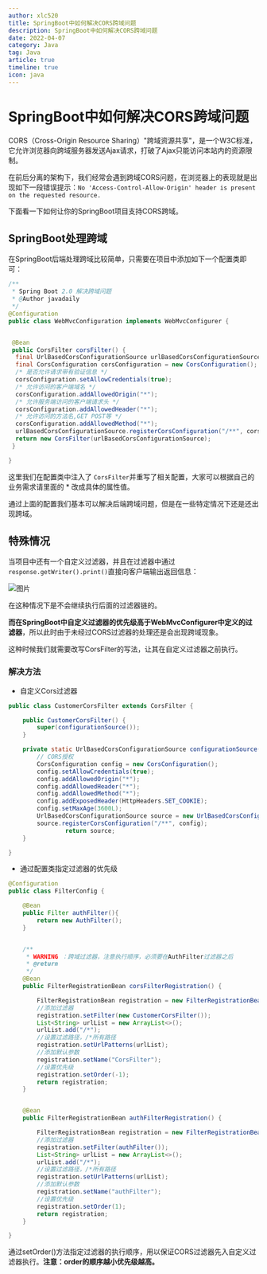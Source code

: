 ```yaml
---
author: xlc520
title: SpringBoot中如何解决CORS跨域问题
description: SpringBoot中如何解决CORS跨域问题
date: 2022-04-07
category: Java
tag: Java
article: true
timeline: true
icon: java
---
```




# SpringBoot中如何解决CORS跨域问题

CORS（Cross-Origin Resource Sharing）"跨域资源共享"，是一个W3C标准，它允许浏览器向跨域服务器发送Ajax请求，打破了Ajax只能访问本站内的资源限制。

在前后分离的架构下，我们经常会遇到跨域CORS问题，在浏览器上的表现就是出现如下一段错误提示：`No 'Access-Control-Allow-Origin' header is present on the requested resource.`

下面看一下如何让你的SpringBoot项目支持CORS跨域。

## SpringBoot处理跨域

在SpringBoot后端处理跨域比较简单，只需要在项目中添加如下一个配置类即可：

```java
/**
 * Spring Boot 2.0 解决跨域问题
 * @Author javadaily
 */
@Configuration
public class WebMvcConfiguration implements WebMvcConfigurer {


 @Bean
 public CorsFilter corsFilter() {
  final UrlBasedCorsConfigurationSource urlBasedCorsConfigurationSource = new UrlBasedCorsConfigurationSource();
  final CorsConfiguration corsConfiguration = new CorsConfiguration();
  /* 是否允许请求带有验证信息 */
  corsConfiguration.setAllowCredentials(true);
  /* 允许访问的客户端域名 */
  corsConfiguration.addAllowedOrigin("*");
  /* 允许服务端访问的客户端请求头 */
  corsConfiguration.addAllowedHeader("*");
  /* 允许访问的方法名,GET POST等 */
  corsConfiguration.addAllowedMethod("*");
  urlBasedCorsConfigurationSource.registerCorsConfiguration("/**", corsConfiguration);
  return new CorsFilter(urlBasedCorsConfigurationSource);
 }

}
```

这里我们在配置类中注入了 `CorsFilter`并重写了相关配置，大家可以根据自己的业务需求请里面的 * 改成具体的属性值。

通过上面的配置我们基本可以解决后端跨域问题，但是在一些特定情况下还是还出现跨域。

## 特殊情况

当项目中还有一个自定义过滤器，并且在过滤器中通过 `response.getWriter().print()`直接向客户端输出返回信息：

![图片](https://static.xlc520.ml/blogImage/640-1674184416050-0.png)

在这种情况下是不会继续执行后面的过滤器链的。

**而在SpringBoot中自定义过滤器的优先级高于WebMvcConfigurer中定义的过滤器**，所以此时由于未经过CORS过滤器的处理还是会出现跨域现象。

这种时候我们就需要改写CorsFilter的写法，让其在自定义过滤器之前执行。

### 解决方法

- 自定义Cors过滤器

```java
public class CustomerCorsFilter extends CorsFilter {

    public CustomerCorsFilter() {
        super(configurationSource());
    }

    private static UrlBasedCorsConfigurationSource configurationSource() {
        // CORS授权
        CorsConfiguration config = new CorsConfiguration();
        config.setAllowCredentials(true);
        config.addAllowedOrigin("*");
        config.addAllowedHeader("*");
        config.addAllowedMethod("*");
        config.addExposedHeader(HttpHeaders.SET_COOKIE);
        config.setMaxAge(3600L);
        UrlBasedCorsConfigurationSource source = new UrlBasedCorsConfigurationSource();
        source.registerCorsConfiguration("/**", config);
                return source;
    }

}
```

- 通过配置类指定过滤器的优先级

```java
@Configuration
public class FilterConfig {

    @Bean
    public Filter authFilter(){
        return new AuthFilter();
    }


    /**
     * WARNING ：跨域过滤器，注意执行顺序，必须要在AuthFilter过滤器之后
     * @return
     */
    @Bean
    public FilterRegistrationBean corsFilterRegistration() {

        FilterRegistrationBean registration = new FilterRegistrationBean();
        //添加过滤器
        registration.setFilter(new CustomerCorsFilter());
        List<String> urlList = new ArrayList<>();
        urlList.add("/*");
        //设置过滤路径，/*所有路径
        registration.setUrlPatterns(urlList);
        //添加默认参数
        registration.setName("CorsFilter");
        //设置优先级
        registration.setOrder(-1);
        return registration;
    }


    @Bean
    public FilterRegistrationBean authFilterRegistration() {

        FilterRegistrationBean registration = new FilterRegistrationBean();
        //添加过滤器
        registration.setFilter(authFilter());
        List<String> urlList = new ArrayList<>();
        urlList.add("/*");
        //设置过滤路径，/*所有路径
        registration.setUrlPatterns(urlList);
        //添加默认参数
        registration.setName("authFilter");
        //设置优先级
        registration.setOrder(1);
        return registration;
    }

}
```

通过setOrder()方法指定过滤器的执行顺序，用以保证CORS过滤器先入自定义过滤器执行。**注意：order的顺序越小优先级越高。**